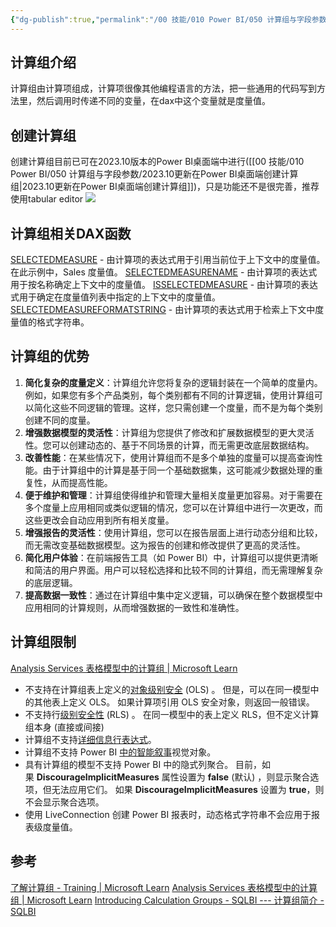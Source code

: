 ```yaml
---
{"dg-publish":true,"permalink":"/00 技能/010 Power BI/050 计算组与字段参数/0501 介绍计算组/","tags":["计算组"]}
---
```


## 计算组介绍
计算组由计算项组成，计算项很像其他编程语言的方法，把一些通用的代码写到方法里，然后调用时传递不同的变量，在dax中这个变量就是度量值。

## 创建计算组
创建计算组目前已可在2023.10版本的Power BI桌面端中进行([[00 技能/010 Power BI/050 计算组与字段参数/2023.10更新在Power BI桌面端创建计算组\|2023.10更新在Power BI桌面端创建计算组]])，只是功能还不是很完善，推荐使用tabular editor
![](https://s2.loli.net/2024/01/04/7bkWOn2GCBpSEFK.png)


## 计算组相关DAX函数
[SELECTEDMEASURE](https://learn.microsoft.com/zh-cn/dax/selectedmeasure-function-dax) - 由计算项的表达式用于引用当前位于上下文中的度量值。 在此示例中，Sales 度量值。
[SELECTEDMEASURENAME](https://learn.microsoft.com/zh-cn/dax/selectedmeasurename-function-dax) - 由计算项的表达式用于按名称确定上下文中的度量值。
[ISSELECTEDMEASURE](https://learn.microsoft.com/zh-cn/dax/isselectedmeasure-function-dax) - 由计算项的表达式用于确定在度量值列表中指定的上下文中的度量值。
[SELECTEDMEASUREFORMATSTRING](https://learn.microsoft.com/zh-cn/dax/selectedmeasureformatstring-function-dax) - 由计算项的表达式用于检索上下文中度量值的格式字符串。

## 计算组的优势

1. **简化复杂的度量定义**：计算组允许您将复杂的逻辑封装在一个简单的度量内。例如，如果您有多个产品类别，每个类别都有不同的计算逻辑，使用计算组可以简化这些不同逻辑的管理。这样，您只需创建一个度量，而不是为每个类别创建不同的度量。
2. **增强数据模型的灵活性**：计算组为您提供了修改和扩展数据模型的更大灵活性。您可以创建动态的、基于不同场景的计算，而无需更改底层数据结构。
3. **改善性能**：在某些情况下，使用计算组而不是多个单独的度量可以提高查询性能。由于计算组中的计算是基于同一个基础数据集，这可能减少数据处理的重复性，从而提高性能。
4. **便于维护和管理**：计算组使得维护和管理大量相关度量更加容易。对于需要在多个度量上应用相同或类似逻辑的情况，您可以在计算组中进行一次更改，而这些更改会自动应用到所有相关度量。
5. **增强报告的灵活性**：使用计算组，您可以在报告层面上进行动态分组和比较，而无需改变基础数据模型。这为报告的创建和修改提供了更高的灵活性。
6. **简化用户体验**：在前端报告工具（如 Power BI）中，计算组可以提供更清晰和简洁的用户界面。用户可以轻松选择和比较不同的计算组，而无需理解复杂的底层逻辑。
7. **提高数据一致性**：通过在计算组中集中定义逻辑，可以确保在整个数据模型中应用相同的计算规则，从而增强数据的一致性和准确性。
## 计算组限制

[Analysis Services 表格模型中的计算组 | Microsoft Learn](https://learn.microsoft.com/zh-cn/analysis-services/tabular-models/calculation-groups?view=asallproducts-allversions#limitations)
- 不支持在计算组表上定义的[对象级别安全](https://learn.microsoft.com/zh-cn/analysis-services/tabular-models/object-level-security?view=asallproducts-allversions) (OLS) 。 但是，可以在同一模型中的其他表上定义 OLS。 如果计算项引用 OLS 安全对象，则返回一般错误。
- 不支持行[级别安全性](https://learn.microsoft.com/zh-cn/analysis-services/tabular-models/roles-ssas-tabular?view=asallproducts-allversions#row-filters) (RLS) 。 在同一模型中的表上定义 RLS，但不定义计算组本身 (直接或间接) 
- 计算组不支持[详细信息行表达式](https://learn.microsoft.com/zh-cn/analysis-services/tutorial-tabular-1400/as-supplemental-lesson-detail-rows?view=asallproducts-allversions)。
- 计算组不支持 Power BI [中的智能叙事](https://learn.microsoft.com/zh-cn/power-bi/visuals/power-bi-visualization-smart-narrative)视觉对象。
- 具有计算组的模型不支持 Power BI 中的隐式列聚合。 目前，如果 **DiscourageImplicitMeasures** 属性设置为 **false** (默认) ，则显示聚合选项，但无法应用它们。 如果 **DiscourageImplicitMeasures** 设置为 **true**，则不会显示聚合选项。
- 使用 LiveConnection 创建 Power BI 报表时，动态格式字符串不会应用于报表级度量值。
## 参考
[了解计算组 - Training | Microsoft Learn](https://learn.microsoft.com/zh-cn/training/modules/create-calculation-groups/2-understand)
[Analysis Services 表格模型中的计算组 | Microsoft Learn](https://learn.microsoft.com/zh-cn/analysis-services/tabular-models/calculation-groups?view=asallproducts-allversions#limitations)
[Introducing Calculation Groups - SQLBI --- 计算组简介 - SQLBI](https://www.sqlbi.com/articles/introducing-calculation-groups/)
